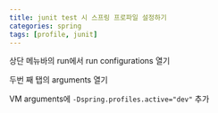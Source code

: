 ```yaml
---
title: junit test 시 스프링 프로파일 설정하기
categories: spring
tags: [profile, junit]
---
```




상단 메뉴바의 run에서 run configurations 열기

두번 째 탭의 arguments 열기

VM arguments에 ```-Dspring.profiles.active="dev"``` 추가